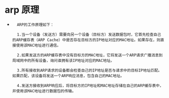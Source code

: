 # arp 原理
* ```
    ARP的工作原理如下：

    1.当一个设备（发送方）需要向另一个设备（目标方）发送数据包时，它首先检查自己的ARP缓存表（ARP Cache）中是否存在目标方的IP地址对应的MAC地址。如果存在，则直接使用该MAC地址进行通信。

    2.如果发送方的ARP缓存表中没有目标方的MAC地址，它将发送一个ARP请求广播消息到局域网中的所有设备，询问谁拥有该IP地址对应的MAC地址。

    3.所有接收到ARP请求的设备都会检查自己的IP地址是否与请求中的目标IP地址匹配。如果匹配，该设备将发送一个ARP响应消息，包含自己的MAC地址。

    4.发送方接收到ARP响应后，将目标方的IP地址和MAC地址存储在自己的ARP缓存表中，并使用该MAC地址进行数据包的传输。